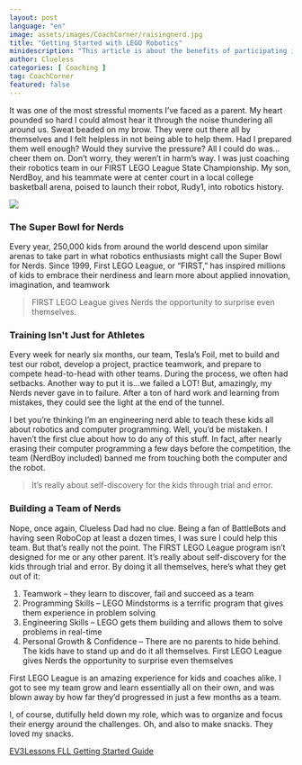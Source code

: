 ```yaml
---
layout: post
language: "en"
image: assets/images/CoachCorner/raisingnerd.jpg
title: "Getting Started with LEGO Robotics"
minidescription: "This article is about the benefits of participating in FIRST LEGO League and the role of the coach."
author: Clueless
categories: [ Coaching ]
tag: CoachCorner
featured: false
---
```


It was one of the most stressful moments I’ve faced as a parent. My heart pounded so hard I could almost hear it through the noise thundering all around us. Sweat beaded on my brow. They were out there all by themselves and I felt helpless in not being able to help them. Had I prepared them well enough? Would they survive the pressure? All I could do was…cheer them on. Don’t worry, they weren’t in harm’s way. I was just coaching their robotics team in our FIRST LEGO League State Championship. My son, NerdBoy, and his teammate were at center court in a local college basketball arena, poised to launch their robot, Rudy1, into robotics history.

![](/images/coachcorner/raisingnerd.jpg)

### The Super Bowl for Nerds

Every year, 250,000 kids from around the world descend upon similar arenas to take part in what robotics enthusiasts might call the Super Bowl for Nerds. Since 1999, First LEGO League, or “FIRST,” has inspired millions of kids to embrace their nerdiness and learn more about applied innovation, imagination, and teamwork

> FIRST LEGO League gives Nerds the opportunity to surprise even themselves.

### Training Isn't Just for Athletes

Every week for nearly six months, our team, Tesla’s Foil, met to build and test our robot, develop a project, practice teamwork, and prepare to compete head-to-head with other teams. During the process, we often had setbacks. Another way to put it is…we failed a LOT! But, amazingly, my Nerds never gave in to failure. After a ton of hard work and learning from mistakes, they could see the light at the end of the tunnel.

I bet you’re thinking I’m an engineering nerd able to teach these kids all about robotics and computer programming. Well, you’d be mistaken. I haven’t the first clue about how to do any of this stuff. In fact, after nearly erasing their computer programming a few days before the competition, the team (NerdBoy included) banned me from touching both the computer and the robot.

> It’s really about self-discovery for the kids through trial and error.

### Building a Team of Nerds

Nope, once again, Clueless Dad had no clue. Being a fan of BattleBots and having seen RoboCop at least a dozen times, I was sure I could help this team. But that’s really not the point. The FIRST LEGO League program isn’t designed for me or any other parent. It’s really about self-discovery for the kids through trial and error. By doing it all themselves, here’s what they get out of it:
1. Teamwork – they learn to discover, fail and succeed as a team
2. Programming Skills – LEGO Mindstorms is a terrific program that gives them experience in problem solving
3. Engineering Skills – LEGO gets them building and allows them to solve problems in real-time
4. Personal Growth & Confidence – There are no parents to hide behind. The kids have to stand up and do it all themselves. First LEGO League gives Nerds the opportunity to surprise even themselves

First LEGO League is an amazing experience for kids and coaches alike. I got to see my team grow and learn essentially all on their own, and was blown away by how far they’d progressed in just a few months as a team.

I, of course, dutifully held down my role, which was to organize and focus their energy around the challenges. Oh, and also to make snacks. They loved my snacks.

<a href="http://ev3lessons.com/translations/en-us/guides/FLLGettingStarted.pdf">EV3Lessons FLL Getting Started Guide</a>
